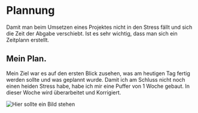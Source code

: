 # Plannung 

Damit man beim Umsetzen eines Projektes nicht in den Stress fällt und sich die Zeit der Abgabe verschiebt. Ist es sehr wichtig, dass man sich ein Zeitplann erstellt. 


## Mein Plan. 
Mein Ziel war es auf den ersten Blick zusehen, was am heutigen Tag fertig werden sollte und was geplannt wurde. Damit ich am Schluss nicht noch einen heiden Stress habe, habe ich mir eine Puffer von 1 Woche gebaut. In dieser Woche wird überarbeitet und Korrigiert. 

![Hier sollte ein Bild stehen](M431/Dokumentation/Images/02IPERKA-01.jpg)


